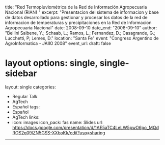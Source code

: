 title: "Red Termopluviométrica de la Red de Información Agropecuaria Nacional (RIAN) "
excerpt: "Presentacion del sistema de informacion y base de datos desarrollado para gestionar y procesar los datos de la red de informacion de temperaturas y precipitaciones en la Red de Informacion Agropecuaria Nacional"
date: 2008-09-10
date_end: "2008-09-10"
author: "Bellini Saibene, Y.; Schaab, L.; Ramos, L.; Fernandez, D.; Casagrande, G.; Lucchetti, P; Lemes, D."
location: "Santa Fe"
event: "Congreso Argentino de AgroInformatica - JAIIO 2008"
event_url: 
draft: false
# layout options: single, single-sidebar
layout: single
categories:
- Regular Talk
- AgTech
- Español
tags:
- Español
- AgTech
links:
- icon: images
  icon_pack: fas
  name: Slides 
  url: https://docs.google.com/presentation/d/1AE5aTC4LeLW5pwO6po_MQdROS2q09lZN5GSS-XXboKk/edit?usp=sharing

---


